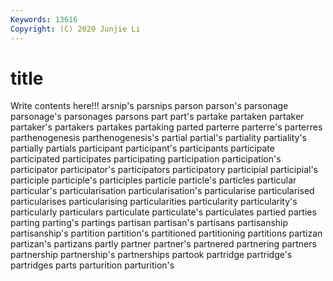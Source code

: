 ```yaml
---
Keywords: 13616
Copyright: (C) 2020 Junjie Li
---
```


# title

Write contents here!!!
arsnip's 
parsnips 
parson
parson's 
parsonage 
parsonage's 
parsonages 
parsons 
part 
part's 
partake 
partaken 
partaker
partaker's 
partakers 
partakes 
partaking 
parted 
parterre 
parterre's 
parterres 
parthenogenesis 
parthenogenesis's
partial 
partial's 
partiality 
partiality's 
partially 
partials 
participant 
participant's 
participants 
participate
participated 
participates 
participating 
participation 
participation's 
participator 
participator's 
participators 
participatory 
participial
participial's 
participle 
participle's 
participles 
particle 
particle's 
particles 
particular 
particular's 
particularisation
particularisation's 
particularise 
particularised 
particularises 
particularising 
particularities 
particularity 
particularity's 
particularly 
particulars
particulate 
particulate's 
particulates 
partied 
parties 
parting 
parting's 
partings 
partisan 
partisan's
partisans 
partisanship 
partisanship's 
partition 
partition's 
partitioned 
partitioning 
partitions 
partizan 
partizan's
partizans 
partly 
partner 
partner's 
partnered 
partnering 
partners 
partnership 
partnership's 
partnerships
partook 
partridge 
partridge's 
partridges 
parts 
parturition 
parturition's 
